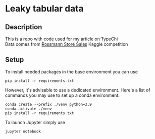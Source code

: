 # Leaky tabular data
## Description
This is a repo with code used for my article on TypeChi  
Data comes from [Rossmann Store Sales](https://www.kaggle.com/c/rossmann-store-sales/) Kaggle competition

## Setup
To install needed packages in the base environment you can use  
```
pip install -r requirements.txt
```
However, it's advisable to use a dedicated environment. 
Here's a list of commands you may use to set up a conda environment:
```
conda create --prefix ./venv python=3.9
conda activate ./venv
pip install -r requirements.txt
```
To launch Jupyter simply use
```
jupyter notebook
```